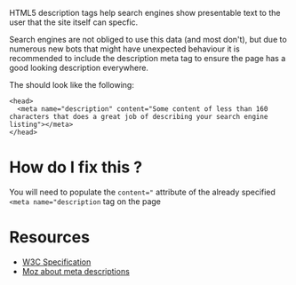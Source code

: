 HTML5 description tags help search engines show presentable text to the user that the site itself can specfic. 

Search engines are not obliged to use this data (and most don't), but due to numerous new bots that might have unexpected behaviour it is recommended to include the description meta tag to ensure the page has a good looking description everywhere.

The should look like the following:

```
<head>
  <meta name="description" content="Some content of less than 160 characters that does a great job of describing your search engine listing"></meta>
</head>
```

# How do I fix this ?

You will need to populate the `content="` attribute of the already specified `<meta name="description` tag on the page

# Resources

* [W3C Specification](https://www.w3.org/TR/html5/document-metadata.html#standard-metadata-names)
* [Moz about meta descriptions](https://moz.com/learn/seo/meta-description)
